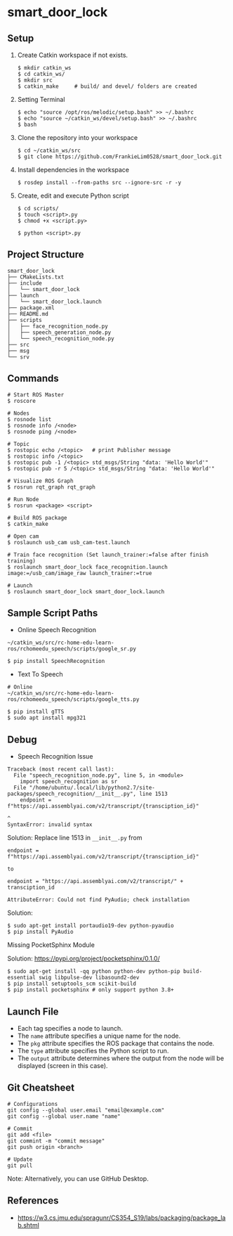 # smart_door_lock

## Setup

1. Create Catkin workspace if not exists.
   ```
   $ mkdir catkin_ws
   $ cd catkin_ws/
   $ mkdir src
   $ catkin_make     # build/ and devel/ folders are created
   ```
2. Setting Terminal
   ```
   $ echo "source /opt/ros/melodic/setup.bash" >> ~/.bashrc
   $ echo "source ~/catkin_ws/devel/setup.bash" >> ~/.bashrc
   $ bash
   ```
3. Clone the repository into your workspace
   ```
   $ cd ~/catkin_ws/src
   $ git clone https://github.com/FrankieLim0528/smart_door_lock.git
   ``` 
4. Install dependencies in the workspace
   ```
   $ rosdep install --from-paths src --ignore-src -r -y
   ```
5. Create, edit and execute Python script
   ```
   $ cd scripts/
   $ touch <script>.py
   $ chmod +x <script.py>
   
   $ python <script>.py
   ```

## Project Structure
```
smart_door_lock
├── CMakeLists.txt
├── include
│   └── smart_door_lock
├── launch
│   └── smart_door_lock.launch
├── package.xml
├── README.md
├── scripts
│   ├── face_recognition_node.py
│   ├── speech_generation_node.py
│   └── speech_recognition_node.py
├── src
├── msg
└── srv
```

## Commands

```
# Start ROS Master
$ roscore

# Nodes
$ rosnode list
$ rosnode info /<node>
$ rosnode ping /<node>

# Topic
$ rostopic echo /<topic>   # print Publisher message
$ rostopic info /<topic>
$ rostopic pub -1 /<topic> std_msgs/String "data: 'Hello World'"
$ rostopic pub -r 5 /<topic> std_msgs/String "data: 'Hello World'"

# Visualize ROS Graph
$ rosrun rqt_graph rqt_graph

# Run Node
$ rosrun <package> <script>

# Build ROS package
$ catkin_make

# Open cam
$ roslaunch usb_cam usb_cam-test.launch

# Train face recognition (Set launch_trainer:=false after finish training)
$ roslaunch smart_door_lock face_recognition.launch image:=/usb_cam/image_raw launch_trainer:=true

# Launch
$ roslaunch smart_door_lock smart_door_lock.launch

```

## Sample Script Paths

- Online Speech Recognition
```
~/catkin_ws/src/rc-home-edu-learn-ros/rchomeedu_speech/scripts/google_sr.py

$ pip install SpeechRecognition

```

- Text To Speech
```
# Online
~/catkin_ws/src/rc-home-edu-learn-ros/rchomeedu_speech/scripts/google_tts.py

$ pip install gTTS
$ sudo apt install mpg321

```

## Debug
- Speech Recognition Issue
```
Traceback (most recent call last):
  File "speech_recognition_node.py", line 5, in <module>
    import speech_recognition as sr
  File "/home/ubuntu/.local/lib/python2.7/site-packages/speech_recognition/__init__.py", line 1513
    endpoint = f"https://api.assemblyai.com/v2/transcript/{transciption_id}"
                                                                           ^
SyntaxError: invalid syntax
```
Solution: Replace line 1513 in `__init__.py` from 
```
endpoint = f"https://api.assemblyai.com/v2/transcript/{transciption_id}"

to 

endpoint = "https://api.assemblyai.com/v2/transcript/" + transciption_id
```
 
```
AttributeError: Could not find PyAudio; check installation
```
Solution:
```
$ sudo apt-get install portaudio19-dev python-pyaudio
$ pip install PyAudio
```

Missing PocketSphinx Module

Solution: https://pypi.org/project/pocketsphinx/0.1.0/
```
$ sudo apt-get install -qq python python-dev python-pip build-essential swig libpulse-dev libasound2-dev
$ pip install setuptools_scm scikit-build
$ pip install pocketsphinx # only support python 3.8+
```

## Launch File
- Each <node> tag specifies a node to launch.
- The `name` attribute specifies a unique name for the node.
- The `pkg` attribute specifies the ROS package that contains the node.
- The `type` attribute specifies the Python script to run.
- The `output` attribute determines where the output from the node will be displayed (screen in this case).

## Git Cheatsheet
```
# Configurations
git config --global user.email "email@example.com"
git config --global user.name "name"

# Commit
git add <file>
git commint -m "commit message"
git push origin <branch>

# Update
git pull

```
Note: Alternatively, you can use GitHub Desktop.


## References
- https://w3.cs.jmu.edu/spragunr/CS354_S19/labs/packaging/package_lab.shtml
